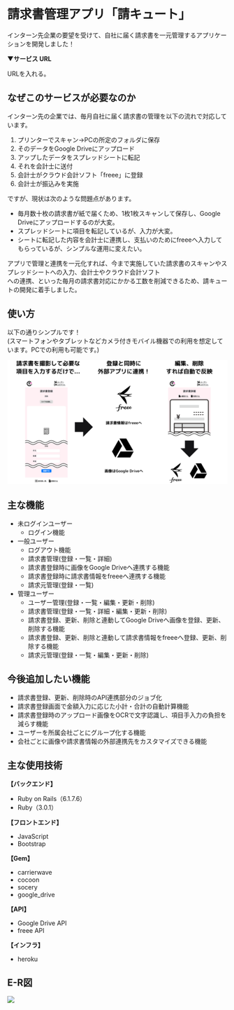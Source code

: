 # 請求書管理アプリ「請キュート」
インターン先企業の要望を受けて、自社に届く請求書を一元管理するアプリケーションを開発しました！

▼**サービス URL**

URLを入れる。

## なぜこのサービスが必要なのか
インターン先の企業では、毎月自社に届く請求書の管理を以下の流れで対応しています。
1. プリンターでスキャン→PCの所定のフォルダに保存
1. そのデータをGoogle Driveにアップロード
1. アップしたデータをスプレッドシートに転記
1. それを会計士に送付
1. 会計士がクラウド会計ソフト「freee」に登録
1. 会計士が振込みを実施

ですが、現状は次のような問題点があります。
- 毎月数十枚の請求書が紙で届くため、1枚1枚スキャンして保存し、Google Driveにアップロードするのが大変。
- スプレッドシートに項目を転記しているが、入力が大変。
- シートに転記した内容を会計士に連携し、支払いのためにfreeeへ入力してもらっているが、シンプルな運用に変えたい。

アプリで管理と連携を一元化すれば、今まで実施していた請求書のスキャンやスプレッドシートへの入力、会計士やクラウド会計ソフト<br>への連携、といった毎月の請求書対応にかかる工数を削減できるため、請キュートの開発に着手しました。

## 使い方
以下の通りシンプルです！<br>(スマートフォンやタブレットなどカメラ付きモバイル機器での利用を想定しています。PCでの利用も可能です。)

<img src="app/assets/images/how_to_use.png">

## 主な機能
- 未ログインユーザー
  - ログイン機能
- 一般ユーザー
  - ログアウト機能
  - 請求書管理(登録・一覧・詳細)
  - 請求書登録時に画像をGoogle Driveへ連携する機能
  - 請求書登録時に請求書情報をfreeeへ連携する機能
  - 請求元管理(登録・一覧)
- 管理ユーザー
  - ユーザー管理(登録・一覧・編集・更新・削除)
  - 請求書管理(登録・一覧・詳細・編集・更新・削除)
  - 請求書登録、更新、削除と連動してGoogle Driveへ画像を登録、更新、削除する機能
  - 請求書登録、更新、削除と連動して請求書情報をfreeeへ登録、更新、削除する機能
  - 請求元管理(登録・一覧・編集・更新・削除)

## 今後追加したい機能
- 請求書登録、更新、削除時のAPI連携部分のジョブ化
- 請求書登録画面で金額入力に応じた小計・合計の自動計算機能
- 請求書登録時のアップロード画像をOCRで文字認識し、項目手入力の負担を減らす機能
- ユーザーを所属会社ごとにグループ化する機能
- 会社ごとに画像や請求書情報の外部連携先をカスタマイズできる機能

## 主な使用技術
**【バックエンド】**
- Ruby on Rails（6.1.7.6）
- Ruby（3.0.1）

**【フロントエンド】**
- JavaScript
- Bootstrap

**【Gem】**
- carrierwave
- cocoon
- socery
- google_drive

**【API】**
- Google Drive API
- freee API

**【インフラ】**
- heroku

## E-R図
<img src="app/assets/images/E-R図.png">